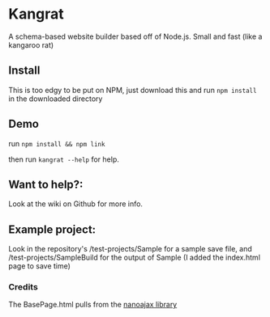 # Kangrat
A schema-based website builder based off of Node.js. Small and fast (like a kangaroo rat)
## Install
This is too edgy to be put on NPM, just download this and run `npm install` in the downloaded directory
## Demo
run `npm install && npm link`

then run `kangrat --help` for help.

## Want to help?:
Look at the wiki on Github for more info.
## Example project:
Look in the repository's /test-projects/Sample for a sample save file, and /test-projects/SampleBuild for the output of Sample (I added the index.html page to save time)
### Credits
The BasePage.html pulls from the [nanoajax library](https://github.com/yanatan16/nanoajax)


